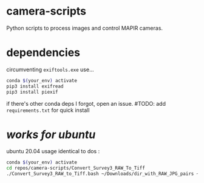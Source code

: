 # camera-scripts
Python scripts to process images and control MAPIR cameras.

# dependencies 
circumventing `exiftools.exe` use...
```bash
conda $(your_env) activate
pip3 install exifread
pip3 install piexif
```
if there's other conda deps I forgot, open an issue.
#TODO: add `requirements.txt` for quick install

# *****works for ubuntu*****
ubuntu 20.04 usage identical to dos : 
```bash
conda $(your_env) activate
cd repos/camera-scripts/Convert_Survey3_RAW_To_Tiff
./Convert_Survey3_RAW_to_Tiff.bash ~/Downloads/dir_with_RAW_JPG_pairs ~/Downloads/same_dir
```

